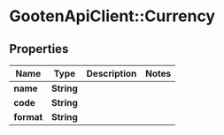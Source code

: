 # GootenApiClient::Currency

## Properties
Name | Type | Description | Notes
------------ | ------------- | ------------- | -------------
**name** | **String** |  | 
**code** | **String** |  | 
**format** | **String** |  | 



